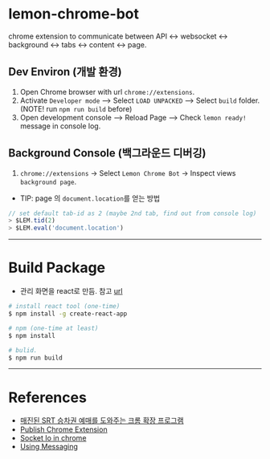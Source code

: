 # lemon-chrome-bot

chrome extension to communicate between API <-> websocket <-> background <-> tabs <-> content <-> page.


## Dev Environ (개발 환경)

1. Open Chrome browser with url `chrome://extensions`.
1. Activate `Developer mode` --> Select `LOAD UNPACKED` --> Select `build` folder. (NOTE! run `npm run build` before)
1. Open development console --> Reload Page --> Check `lemon ready!` message in console log.


## Background Console (백그라운드 디버깅)

1. `chrome://extensions` -> Select `Lemon Chrome Bot` -> Inspect views `background page`.

- TIP: page 의 `document.location`를 얻는 방법

```js
// set default tab-id as 2 (maybe 2nd tab, find out from console log)
> $LEM.tid(2)
> $LEM.eval('document.location')
```


-----------------
# Build Package

- 관리 화면을 react로 만듬. 참고 [url](https://medium.com/@gilfink/building-a-chrome-extension-using-react-c5bfe45aaf36)

```bash
# install react tool (one-time)
$ npm install -g create-react-app

# npm (one-time at least)
$ npm install

# bulid. 
$ npm run build
```


-----------------
# References

- [매진된 SRT 승차권 예매를 도와주는 크롬 확장 프로그램](https://github.com/meeeejin/srtmacro)
- [Publish Chrome Extension](https://medium.freecodecamp.org/how-to-create-and-publish-a-chrome-extension-in-20-minutes-6dc8395d7153)
- [Socket Io in chrome](https://stackoverflow.com/questions/18178491/socket-io-in-chrome-extension)
- [Using Messaging](https://medium.com/@gilfink/using-messaging-in-chrome-extension-4ae65c0622f6)
